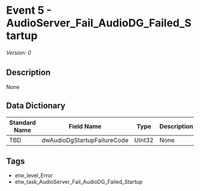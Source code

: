 # Event 5 - AudioServer_Fail_AudioDG_Failed_Startup
###### Version: 0

## Description
None

## Data Dictionary
|Standard Name|Field Name|Type|Description|Sample Value|
|---|---|---|---|---|
|TBD|dwAudioDgStartupFailureCode|UInt32|None|`None`|

## Tags
* etw_level_Error
* etw_task_AudioServer_Fail_AudioDG_Failed_Startup